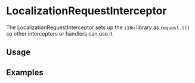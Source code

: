 # LocalizationRequestInterceptor

The LocalizationRequestInterceptor sets up the `i18n` library as `request.t()` so other interceptors or handlers can use it.

## Usage



## Examples


